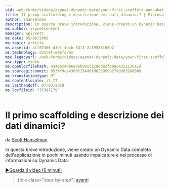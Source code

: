 ```yaml
---
uid: web-forms/videos/aspnet-dynamic-data/your-first-scaffold-and-what-is-dynamic-data
title: Il primo scaffolding e descrizione dei dati dinamici? | Microsoft Docs
author: shanselman
description: In questa breve introduzione, viene creato un Dynamic Data completa dell'applicazione in pochi minuti usando impalcature e nel processo di informazioni su Dynamic Data.
ms.author: aspnetcontent
manager: wpickett
ms.date: 05/08/2008
ms.topic: article
ms.assetid: aff67466-d3e1-4ecb-8df3-2a79583f65b2
ms.technology: dotnet-webforms
msc.legacyurl: /web-forms/videos/aspnet-dynamic-data/your-first-scaffold-and-what-is-dynamic-data
msc.type: video
ms.openlocfilehash: 434e5c4d96e7eb901c1286d82fb9aca321130a1d
ms.sourcegitcommit: 953ff9ea4369f154d6fd0239599279ddd3280009
ms.translationtype: MT
ms.contentlocale: it-IT
ms.lasthandoff: 07/03/2018
ms.locfileid: "37397179"
---
```

<a name="your-first-scaffold-and-what-is-dynamic-data"></a>Il primo scaffolding e descrizione dei dati dinamici?
====================
da [Scott Hanselman](https://github.com/shanselman)

In questa breve introduzione, viene creato un Dynamic Data completa dell'applicazione in pochi minuti usando impalcature e nel processo di informazioni su Dynamic Data.

[&#9654;Guarda il video (6 minuti)](https://channel9.msdn.com/Blogs/ASP-NET-Site-Videos/your-first-scaffold-and-what-is-dynamic-data)

> [!div class="step-by-step"]
> [avanti](how-do-i-enable-inline-gridview-editing.md)

